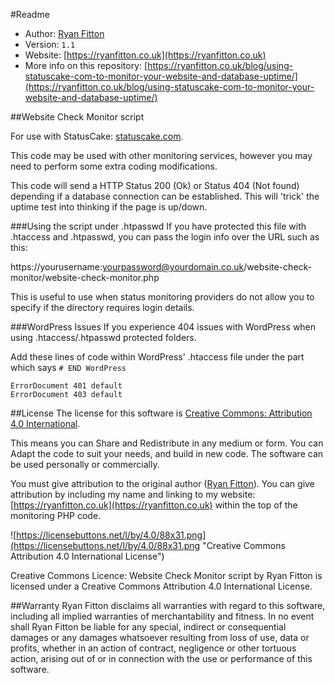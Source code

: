 #Readme

* Author: [Ryan Fitton](https://ryanfitton.co.uk)
* Version: `1.1`
* Website: [https://ryanfitton.co.uk](https://ryanfitton.co.uk)
* More info on this repository: [https://ryanfitton.co.uk/blog/using-statuscake-com-to-monitor-your-website-and-database-uptime/](https://ryanfitton.co.uk/blog/using-statuscake-com-to-monitor-your-website-and-database-uptime/)


##Website Check Monitor script

For use with StatusCake: [statuscake.com](https://www.statuscake.com/).

This code may be used with other monitoring services, however you may need to perform some extra coding modifications.

This code will send a HTTP Status 200 (Ok) or Status 404 (Not found) depending if a database connection can be established. This will 'trick' the uptime test into thinking if the page is up/down.


###Using the script under .htpasswd
If you have protected this file with .htaccess and .htpasswd, you can pass the login info over the URL such as this:

https://yourusername:yourpassword@yourdomain.co.uk/website-check-monitor/website-check-monitor.php

This is useful to use when status monitoring providers do not allow you to specify if the directory requires login details.


###WordPress Issues
If you experience 404 issues with WordPress when using .htaccess/.htpasswd protected folders.

Add these lines of code within WordPress' .htaccess file under the part which says `# END WordPress`

```
ErrorDocument 401 default
ErrorDocument 403 default
```


##License
The license for this software is [Creative Commons: Attribution 4.0 International](https://creativecommons.org/licenses/by/4.0/).

This means you can Share and Redistribute in any medium or form. You can Adapt the code to suit your needs, and build in new code. The software can be used personally or commercially.

You must give attribution to the original author ([Ryan Fitton](https://ryanfitton.co.uk)). You can give attribution by including my name and linking to my website: [https://ryanfitton.co.uk](https://ryanfitton.co.uk) within the top of the monitoring PHP code.

![https://licensebuttons.net/l/by/4.0/88x31.png](https://licensebuttons.net/l/by/4.0/88x31.png "Creative Commons Attribution 4.0 International License")

Creative Commons Licence: Website Check Monitor script by Ryan Fitton is licensed under a Creative Commons Attribution 4.0 International License.


##Warranty
Ryan Fitton disclaims all warranties with regard to this software, including all implied warranties of merchantability and fitness. In no event shall Ryan Fitton be liable for any special, indirect or consequential damages or any damages whatsoever resulting from loss of use, data or profits, whether in an action of contract, negligence or other tortuous action, arising out of or in connection with the use or performance of this software.